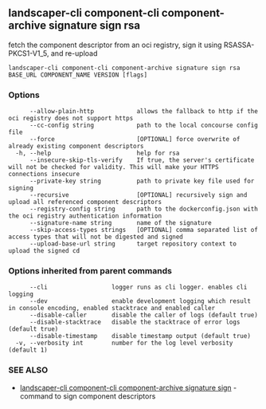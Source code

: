 ## landscaper-cli component-cli component-archive signature sign rsa

fetch the component descriptor from an oci registry, sign it using RSASSA-PKCS1-V1_5, and re-upload

```
landscaper-cli component-cli component-archive signature sign rsa BASE_URL COMPONENT_NAME VERSION [flags]
```

### Options

```
      --allow-plain-http            allows the fallback to http if the oci registry does not support https
      --cc-config string            path to the local concourse config file
      --force                       [OPTIONAL] force overwrite of already existing component descriptors
  -h, --help                        help for rsa
      --insecure-skip-tls-verify    If true, the server's certificate will not be checked for validity. This will make your HTTPS connections insecure
      --private-key string          path to private key file used for signing
      --recursive                   [OPTIONAL] recursively sign and upload all referenced component descriptors
      --registry-config string      path to the dockerconfig.json with the oci registry authentication information
      --signature-name string       name of the signature
      --skip-access-types strings   [OPTIONAL] comma separated list of access types that will not be digested and signed
      --upload-base-url string      target repository context to upload the signed cd
```

### Options inherited from parent commands

```
      --cli                  logger runs as cli logger. enables cli logging
      --dev                  enable development logging which result in console encoding, enabled stacktrace and enabled caller
      --disable-caller       disable the caller of logs (default true)
      --disable-stacktrace   disable the stacktrace of error logs (default true)
      --disable-timestamp    disable timestamp output (default true)
  -v, --verbosity int        number for the log level verbosity (default 1)
```

### SEE ALSO

* [landscaper-cli component-cli component-archive signature sign](landscaper-cli_component-cli_component-archive_signature_sign.md)	 - command to sign component descriptors

